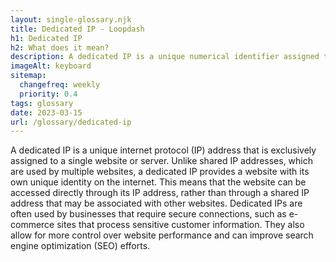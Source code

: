 ```yaml
--- 
layout: single-glossary.njk
title: Dedicated IP - Loopdash
h1: Dedicated IP
h2: What does it mean?
description: A dedicated IP is a unique numerical identifier assigned to a specific website hosted on a server, allowing for secure and reliable access to the site without interference from other websites sharing the same IP address.
imageAlt: keyboard
sitemap:
  changefreq: weekly
  priority: 0.4
tags: glossary
date: 2023-03-15
url: /glossary/dedicated-ip
---
```


A dedicated IP is a unique internet protocol (IP) address that is exclusively assigned to a single website or server. Unlike shared IP addresses, which are used by multiple websites, a dedicated IP provides a website with its own unique identity on the internet. This means that the website can be accessed directly through its IP address, rather than through a shared IP address that may be associated with other websites. Dedicated IPs are often used by businesses that require secure connections, such as e-commerce sites that process sensitive customer information. They also allow for more control over website performance and can improve search engine optimization (SEO) efforts.
